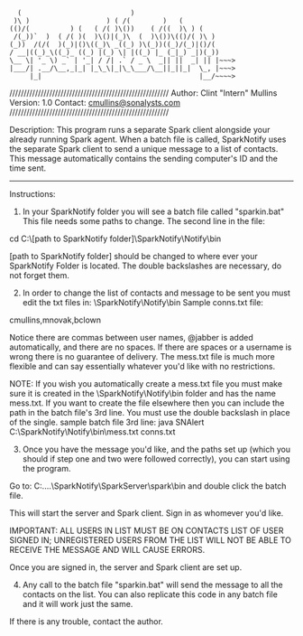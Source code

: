 ```
  (                           )                       
 )\ )                   ) ( /(        )   (          
(()/(          ) (   ( /( )\())    ( /((  )\ ) (     
 /(_))`  )  ( /( )(  )\()|(_)\  (  )\())\(()/( )\ )
(_))  /(/(  )(_)|()\((_)\ _((_) )\(_))((_)/(_)|()/(  
/ __|((_)_\((_)_ ((_) |(_) \| |((_) |_ (_|_) _|)(_)) 
\__ \| '_ \) _` | '_| / /| .` / _ \  _|| ||  _| || |~~~>
|___/| .__/\__,_|_| |_\_\|_|\_\___/\__||_||_|  \_, |~~~>
     |_|                                       |__/~~~~>
```
////////////////////////////////////////////////////////
Author: Clint "Intern" Mullins
Version: 1.0
Contact: cmullins@sonalysts.com
////////////////////////////////////////////////////////

Description:
This program runs a separate Spark client alongside 
your already running Spark agent. When a batch 
file is called, SparkNotify uses the separate Spark 
client to send a unique message to a list of contacts. 
This message automatically contains the sending 
computer's ID and the time sent.

----------------------------------------------------------

Instructions:

1) In your SparkNotify folder you will see a batch file
called "sparkin.bat" This file needs some paths to change.
The second line in the file:

cd C:\\[path to SparkNotify folder]\\SparkNotify\\Notify\\bin

[path to SparkNotify folder] should be changed to where ever 
your SparkNotify Folder is located. The double backslashes are
necessary, do not forget them.

2) In order to change the list of contacts and message to be sent
you must edit the txt files in: \SparkNotify\Notify\bin
Sample conns.txt file:

cmullins,mnovak,bclown

Notice there are commas between user names, @jabber is added 
automatically, and there are no spaces. If there are spaces or 
a username is wrong there is no guarantee of delivery.
The mess.txt file is much more flexible and can say essentially 
whatever you'd like with no restrictions.

NOTE: If you wish you automatically create a mess.txt file
you must make sure it is created in the \SparkNotify\Notify\bin
folder and has the name mess.txt. If you want to create the 
file elsewhere then you can include the path in the batch file's
3rd line. You must use the double backslash in place of the single.
sample batch file 3rd line: 
java SNAlert C:\\SparkNotify\\Notify\\bin\\mess.txt conns.txt

3) Once you have the message you'd like, and the paths set up
(which you should if step one and two were followed correctly),
you can start using the program.

Go to:
C:\....\SparkNotify\SparkServer\spark\bin 
and double click the batch file. 

This will start the server and Spark client. Sign in as whomever
you'd like.

IMPORTANT: ALL USERS IN LIST MUST BE ON CONTACTS LIST OF USER SIGNED
IN; UNREGISTERED USERS FROM THE LIST WILL NOT BE ABLE TO RECEIVE THE MESSAGE
AND WILL CAUSE ERRORS.

Once you are signed in, the server and Spark client are set up.

4) Any call to the batch file "sparkin.bat" will send the message
to all the contacts on the list. You can also replicate this code
in any batch file and it will work just the same.


If there is any trouble, contact the author.
